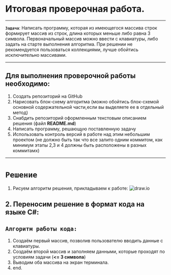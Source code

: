 # Итоговая проверочная работа.

_____
**`Задача`**: Написать программу, которая из имеющегося массива строк формирует массив из строк, длина которых меньше либо равна 3 символа. Первоначальный массив можно ввести с клавиатуры, либо задать на старте выполнения алгоритма. При решении не рекомендуется пользоваться коллекциями, лучше обойтись исключительно массивами.
____

## Для выполнения проверочной работы необходимо:
1. Создать репозиторий на GitHub
2. Нарисовать блок-схему алгоритма (можно обойтись блок-схемой основной содержательной части,если вы выделяете ее в отдельный метод)
3. Снабдить репозиторий оформленным текстовым описанием решения (файл **README.md**)
4. Написать программу, решающую поставленную задачу
5. Использовать контроль версий в работе над этим небольшим проектом (не должно быть так что все залито одним коммитом, как минимум этапы 2,3 и 4 должны быть расположены в разных коммитамх) 
____
# `Решение`
1. Рисуем алгоритм решения, прикладываем к работе: ![draw.io](https://github.com/JohnyWest/Homework/blob/master/Untitled%20Diagram.drawio.png?raw=true)

## 2. Переносим решение в формат кода на языке C#:
## `Алгоритм работы кода:`
1. Создаём первый массив, позволив пользователю вводить данные с клавиатуры.
2. Создаём второй массив и заполняем данными, которые проходят по условиям задачи (**<= 3 символа**)
3. Выводим оба массива на экран терминала. 
4. end. 


